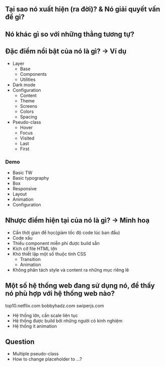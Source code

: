 ## Tại sao nó xuất hiện (ra đời)? & Nó giải quyết vấn đề gì?

## Nó khác gì so với những thằng tương tự?

## Đặc điểm nổi bật của nó là gì? -> Ví dụ

- Layer
  - Base
  - Components
  - Utilities
- Dark mode
- Configuration
  - Content
  - Theme
  - Screens
  - Colors
  - Spacing
    <!-- Preset -->
    <!-- Plugin -->
- Pseudo-class
  - Hover
  - Focus
  - Visited
  - Last
  - First

### Demo

- Basic TW
- Basic typography
- Box
- Responsive
- Layout
- Animation
- Configuration

## Nhược điểm hiện tại của nó là gì? -> Minh hoạ

- Cần thời gian để học(giảm tốc độ code lúc ban đầu)
- Code xấu
- Thiếu component miễn phí được build sẵn
- Kích cỡ file HTML lớn
- Khó thiết lập một số thuộc tính CSS
  - Transition
  - Animation
- Không phân tách style và content ra những mục riêng lẽ

## Một số hệ thống web đang sử dụng nó, để thấy nó phù hợp với hệ thống web nào?

top10.netflix.com
bobbyhadz.com
swiperjs.com

- Hệ thống lớn, cần scale liên tục
- Hệ thống được build bởi những người có kinh nghiệm
- Hệ thống ít animation

## Question

- Multiple pseudo-class
- How to change placeholder to ...?
